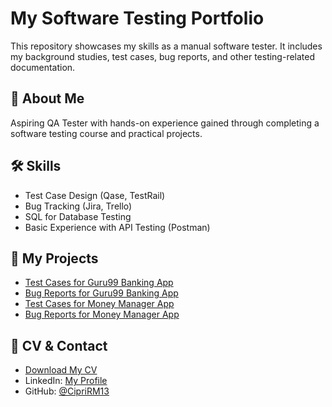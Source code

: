 # My Software Testing Portfolio
This repository showcases my skills as a manual software tester. It includes my background studies, test cases, bug reports, and other testing-related documentation.
## 📌 About Me
Aspiring QA Tester with hands-on experience gained through completing a software testing course and practical projects.

## 🛠 Skills
- Test Case Design (Qase, TestRail)
- Bug Tracking (Jira, Trello)
- SQL for Database Testing
- Basic Experience with API Testing (Postman)


## 📂 My Projects
- [Test Cases for Guru99 Banking App](./Project-1(Guru99%20Banking%20App)/Test%20Cases/)
- [Bug Reports for Guru99 Banking App](./Project-1(Guru99%20Banking%20App)/Bug%20Reports/)
- [Test Cases for Money Manager App](./Project-2(Money%20Manager%20App)/Test%20Cases/)
- [Bug Reports for Money Manager App](./Project-2(Money%20Manager%20App)/Bug%20Reports/)
  
## 📄 CV & Contact
- [Download My CV](./CV/CV.pdf)
- LinkedIn: [My Profile](https://www.linkedin.com/in/yourprofile)
- GitHub: [@CipriRM13](https://github.com/CipriRM13)
